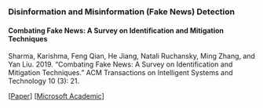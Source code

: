 ### Disinformation and Misinformation (Fake News) Detection
#### Combating Fake News: A Survey on Identification and Mitigation Techniques

Sharma, Karishma, Feng Qian, He Jiang, Natali Ruchansky, Ming Zhang, and Yan Liu. 2019. “Combating Fake News: A Survey on Identification and Mitigation Techniques.” ACM Transactions on Intelligent Systems and Technology 10 (3): 21.

[[Paper](https://arxiv.org/abs/1901.06437)]
[[Microsoft Academic](https://academic.microsoft.com/paper/2911715381)]
